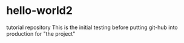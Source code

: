 # hello-world2
tutorial repository
This is the initial testing before putting git-hub into production for "the project"
